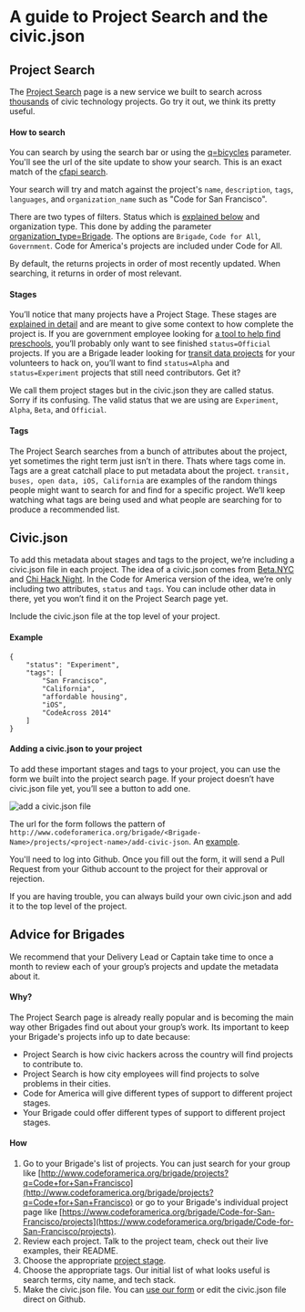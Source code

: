 # A guide to Project Search and the civic.json

## Project Search
The [Project Search](http://www.codeforamerica.org/brigade/projects) page is a new service we built to search across [thousands](http://www.codeforamerica.org/brigade/numbers/) of civic technology projects. Go try it out, we think its pretty useful.

#### How to search
You can search by using the search bar or using the [q=bicycles](http://www.codeforamerica.org/brigade/projects?q=bicycles) parameter. You'll see the url of the site update to show your search. This is an exact match of the [cfapi search](http://www.codeforamerica.org/api/projects?q=bicycles).

Your search will try and match against the project's `name`, `description`, `tags`, `languages`, and `organization_name` such as "Code for San Francisco".

There are two types of filters. Status which is [explained below](#stages) and organization type. This done by adding the parameter [organization_type=Brigade](http://www.codeforamerica.org/brigade/projects?organization_type=Brigade). The options are `Brigade`, `Code for All`, `Government`. Code for America's projects are included under Code for All.

By default, the returns projects in order of most recently updated. When searching, it returns in order of most relevant.

#### Stages
You’ll notice that many projects have a Project Stage. These stages are [explained in detail](http://www.codeforamerica.org/brigade/projects/stages) and are meant to give some context to how complete the project is. If you are government employee looking for [a tool to help find preschools](http://www.codeforamerica.org/brigade/projects?status=Official&q=preschool), you’ll probably only want to see finished `status=Official` projects. If you are a Brigade leader looking for [transit data projects](http://www.codeforamerica.org/brigade/projects?status=Experimentq=transit%20data) for your volunteers to hack on, you’ll want to find `status=Alpha` and `status=Experiment` projects that still need contributors. Get it?

We call them project stages but in the civic.json they are called status. Sorry if its confusing. The valid status that we are using are `Experiment`, `Alpha`, `Beta`, and `Official`.

#### Tags
The Project Search searches from a bunch of attributes about the project, yet sometimes the right term just isn’t in there. Thats where tags come in. Tags are a great catchall place to put metadata about the project. `transit, buses, open data, iOS, California` are examples of the random things people might want to search for and find for a specific project. We’ll keep watching what tags are being used and what people are searching for to produce a recommended list.

## Civic.json
To add this metadata about stages and tags to the project, we’re including a civic.json file in each project. The idea of a civic.json comes from [Beta.NYC](https://github.com/BetaNYC/civic.json) and [Chi Hack Night](https://github.com/open-city/civic-json-worker). In the Code for America version of the idea, we’re only including two attributes, `status` and `tags`. You can include other data in there, yet you won’t find it on the Project Search page yet.

Include the civic.json file at the top level of your project.

#### Example
```
{
    "status": "Experiment", 
    "tags": [
        "San Francisco",
        "California",
        "affordable housing", 
        "iOS", 
        "CodeAcross 2014"
    ]
}
```
#### Adding a civic.json to your project
To add these important stages and tags to your project, you can use the form we built into the project search page. If your project doesn’t have civic.json file yet, you’ll see a button to add one.

![add a civic.json file](http://i.imgur.com/lhQ7GIL.png)

The url for the form follows the pattern of `http://www.codeforamerica.org/brigade/<Brigade-Name>/projects/<project-name>/add-civic-json`. An [example](http://www.codeforamerica.org/brigade/Code-for-America/projects/brigade/add-civic-json).

You'll need to log into Github. Once you fill out the form, it will send a Pull Request from your Github account to the project for their approval or rejection.

If you are having trouble, you can always build your own civic.json and add it to the top level of the project.

## Advice for Brigades
We recommend that your Delivery Lead or Captain take time to once a month to review each of your group’s projects and update the metadata about it. 

#### Why?
The Project Search page is already really popular and is becoming the main way other Brigades find out about your group’s work. Its important to keep your Brigade's projects info up to date because:
* Project Search is how civic hackers across the country will find projects to contribute to.
* Project Search is how city employees will find projects to solve problems in their cities.
* Code for America will give different types of support to different project stages.
* Your Brigade could offer different types of support to different project stages.

#### How
1. Go to your Brigade's list of projects. You can just search for your group like [http://www.codeforamerica.org/brigade/projects?q=Code+for+San+Francisco](http://www.codeforamerica.org/brigade/projects?q=Code+for+San+Francisco) or go to your Brigade's individual project page like [https://www.codeforamerica.org/brigade/Code-for-San-Francisco/projects](https://www.codeforamerica.org/brigade/Code-for-San-Francisco/projects).
2. Review each project. Talk to the project team, check out their live examples, their README.
3. Choose the appropriate [project stage](http://www.codeforamerica.org/brigade/projects/stages). 
4. Choose the appropriate tags. Our initial list of what looks useful is search terms, city name, and tech stack.
5. Make the civic.json file. You can [use our form](#adding-a-civicjson-to-your-project) or edit the civic.json file direct on Github.

